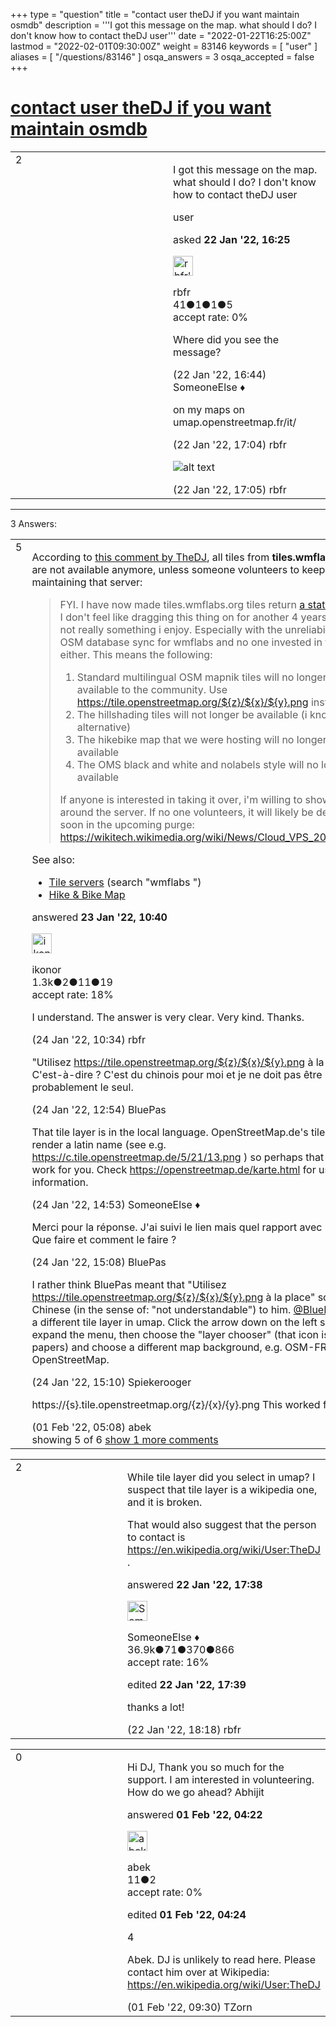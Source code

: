 +++
type = "question"
title = "contact user theDJ if you want maintain osmdb"
description = '''I got this message on the map. what should I do? I don&#x27;t know how to contact theDJ user'''
date = "2022-01-22T16:25:00Z"
lastmod = "2022-02-01T09:30:00Z"
weight = 83146
keywords = [ "user" ]
aliases = [ "/questions/83146" ]
osqa_answers = 3
osqa_accepted = false
+++

<div class="headNormal">

# [contact user theDJ if you want maintain osmdb](/questions/83146/contact-user-thedj-if-you-want-maintain-osmdb)

</div>

<div id="main-body">

<div id="askform">

<table id="question-table" style="width:100%;">
<colgroup>
<col style="width: 50%" />
<col style="width: 50%" />
</colgroup>
<tbody>
<tr>
<td style="width: 30px; vertical-align: top"><div class="vote-buttons">
<span id="post-83146-upvote" class="ajax-command post-vote up" rel="nofollow" title="I like this post (click again to cancel)"> </span>
<div id="post-83146-score" class="post-score" title="current number of votes">
2
</div>
<span id="post-83146-downvote" class="ajax-command post-vote down" rel="nofollow" title="I dont like this post (click again to cancel)"> </span> <span id="favorite-mark" class="ajax-command favorite-mark" rel="nofollow" title="mark/unmark this question as favorite (click again to cancel)"> </span>
<div id="favorite-count" class="favorite-count">
&#10;</div>
</div></td>
<td><div id="item-right">
<div class="question-body">
<p>I got this message on the map. what should I do? I don't know how to contact theDJ user</p>
</div>
<div id="question-tags" class="tags-container tags">
<span class="post-tag tag-link-user" rel="tag" title="see questions tagged &#39;user&#39;">user</span>
</div>
<div id="question-controls" class="post-controls">
&#10;</div>
<div class="post-update-info-container">
<div class="post-update-info post-update-info-user">
<p>asked <strong>22 Jan '22, 16:25</strong></p>
<img src="https://secure.gravatar.com/avatar/7ebe3904ca6d8a887e752fff56a1efd7?s=32&amp;d=identicon&amp;r=g" class="gravatar" width="32" height="32" alt="rbfr&#39;s gravatar image" />
<p><span>rbfr</span><br />
<span class="score" title="41 reputation points">41</span><span title="1 badges"><span class="badge1">●</span><span class="badgecount">1</span></span><span title="1 badges"><span class="silver">●</span><span class="badgecount">1</span></span><span title="5 badges"><span class="bronze">●</span><span class="badgecount">5</span></span><br />
<span class="accept_rate" title="Rate of the user&#39;s accepted answers">accept rate:</span> <span title="rbfr has no accepted answers">0%</span></p>
</div>
</div>
<div id="comments-container-83146" class="comments-container">
<span id="83147"></span>
<div id="comment-83147" class="comment">
<div id="post-83147-score" class="comment-score">
&#10;</div>
<div class="comment-text">
<p>Where did you see the message?</p>
</div>
<div id="comment-83147-info" class="comment-info">
<span class="comment-age">(22 Jan '22, 16:44)</span> <span class="comment-user userinfo">SomeoneElse ♦</span>
</div>
</div>
<span id="83148"></span>
<div id="comment-83148" class="comment">
<div id="post-83148-score" class="comment-score">
&#10;</div>
<div class="comment-text">
<p>on my maps on umap.openstreetmap.fr/it/</p>
</div>
<div id="comment-83148-info" class="comment-info">
<span class="comment-age">(22 Jan '22, 17:04)</span> <span class="comment-user userinfo">rbfr</span>
</div>
</div>
<span id="83149"></span>
<div id="comment-83149" class="comment">
<div id="post-83149-score" class="comment-score">
&#10;</div>
<div class="comment-text">
<p><img src="/upfiles/2022-01-22.png" alt="alt text" /></p>
</div>
<div id="comment-83149-info" class="comment-info">
<span class="comment-age">(22 Jan '22, 17:05)</span> <span class="comment-user userinfo">rbfr</span>
</div>
</div>
</div>
<div id="comment-tools-83146" class="comment-tools">
&#10;</div>
<div class="clear">
&#10;</div>
<div id="comment-83146-form-container" class="comment-form-container">
&#10;</div>
<div class="clear">
&#10;</div>
</div></td>
</tr>
</tbody>
</table>

------------------------------------------------------------------------

<div class="tabBar">

<span id="sort-top"></span>

<div class="headQuestions">

3 Answers:

</div>

</div>

<span id="83159"></span>

<div id="answer-container-83159" class="answer">

<table style="width:100%;">
<colgroup>
<col style="width: 50%" />
<col style="width: 50%" />
</colgroup>
<tbody>
<tr>
<td style="width: 30px; vertical-align: top"><div class="vote-buttons">
<span id="post-83159-upvote" class="ajax-command post-vote up" rel="nofollow" title="I like this post (click again to cancel)"> </span>
<div id="post-83159-score" class="post-score" title="current number of votes">
5
</div>
<span id="post-83159-downvote" class="ajax-command post-vote down" rel="nofollow" title="I dont like this post (click again to cancel)"> </span>
</div></td>
<td><div class="item-right">
<div class="answer-body">
<p>According to <a href="https://phabricator.wikimedia.org/T187601#7642399">this comment by TheDJ</a>, all tiles from <strong>tiles.wmflabs.org</strong> are not available anymore, unless someone volunteers to keep maintaining that server:</p>
<blockquote>
<p>FYI. I have now made tiles.wmflabs.org tiles return <a href="https://tiles.wmflabs.org/osm/slippymap.html">a static image</a>. I don't feel like dragging this thing on for another 4 years as it is not really something i enjoy. Especially with the unreliability of the OSM database sync for wmflabs and no one invested in fixing that either. This means the following:</p>
<ol>
<li>Standard multilingual OSM mapnik tiles will no longer be available to the community. Use <a href="https://tile.openstreetmap.org/$%7Bz%7D/$%7Bx%7D/$%7By%7D.png">https://tile.openstreetmap.org/${z}/${x}/${y}.png</a> instead</li>
<li>The hillshading tiles will not longer be available (i know of no alternative)</li>
<li>The hikebike map that we were hosting will no longer be available</li>
<li>The OMS black and white and nolabels style will no longer be available</li>
</ol>
<p>If anyone is interested in taking it over, i'm willing to show you around the server. If no one volunteers, it will likely be deleted soon in the upcoming purge: <a href="https://wikitech.wikimedia.org/wiki/News/Cloud_VPS_2021_Purge">https://wikitech.wikimedia.org/wiki/News/Cloud_VPS_2021_Purge</a></p>
</blockquote>
<p>See also:</p>
<ul>
<li><a href="https://wiki.openstreetmap.org/wiki/Tile_servers">Tile servers</a> (search "wmflabs ")</li>
<li><a href="https://wiki.openstreetmap.org/wiki/Hike_%26_Bike_Map">Hike &amp; Bike Map</a></li>
</ul>
</div>
<div class="answer-controls post-controls">
&#10;</div>
<div class="post-update-info-container">
<div class="post-update-info post-update-info-user">
<p>answered <strong>23 Jan '22, 10:40</strong></p>
<img src="https://secure.gravatar.com/avatar/f92748c8fa508a936bcf2169b30cabf6?s=32&amp;d=identicon&amp;r=g" class="gravatar" width="32" height="32" alt="ikonor&#39;s gravatar image" />
<p><span>ikonor</span><br />
<span class="score" title="1286 reputation points"><span>1.3k</span></span><span title="2 badges"><span class="badge1">●</span><span class="badgecount">2</span></span><span title="11 badges"><span class="silver">●</span><span class="badgecount">11</span></span><span title="19 badges"><span class="bronze">●</span><span class="badgecount">19</span></span><br />
<span class="accept_rate" title="Rate of the user&#39;s accepted answers">accept rate:</span> <span title="ikonor has 4 accepted answers">18%</span></p>
</img>
</div>
</div>
<div id="comments-container-83159" class="comments-container">
<span id="83180"></span>
<div id="comment-83180" class="comment">
<div id="post-83180-score" class="comment-score">
&#10;</div>
<div class="comment-text">
<p>I understand. The answer is very clear. Very kind. Thanks.</p>
</div>
<div id="comment-83180-info" class="comment-info">
<span class="comment-age">(24 Jan '22, 10:34)</span> <span class="comment-user userinfo">rbfr</span>
</div>
</div>
<span id="83181"></span>
<div id="comment-83181" class="comment">
<div id="post-83181-score" class="comment-score">
&#10;</div>
<div class="comment-text">
<p>"Utilisez <a href="https://tile.openstreetmap.org/$%7Bz%7D/$%7Bx%7D/$%7By%7D.png">https://tile.openstreetmap.org/${z}/${x}/${y}.png</a> à la place" C'est-à-dire ? C'est du chinois pour moi et je ne doit pas être probablement le seul.</p>
</div>
<div id="comment-83181-info" class="comment-info">
<span class="comment-age">(24 Jan '22, 12:54)</span> <span class="comment-user userinfo">BluePas</span>
</div>
</div>
<span id="83184"></span>
<div id="comment-83184" class="comment">
<div id="post-83184-score" class="comment-score">
&#10;</div>
<div class="comment-text">
<p>That tile layer is in the local language. OpenStreetMap.de's tiles try to render a latin name (see e.g. <a href="https://c.tile.openstreetmap.de/5/21/13.png">https://c.tile.openstreetmap.de/5/21/13.png</a> ) so perhaps that would work for you. Check <a href="https://openstreetmap.de/karte.html">https://openstreetmap.de/karte.html</a> for usage information.</p>
</div>
<div id="comment-83184-info" class="comment-info">
<span class="comment-age">(24 Jan '22, 14:53)</span> <span class="comment-user userinfo">SomeoneElse ♦</span>
</div>
</div>
<span id="83185"></span>
<div id="comment-83185" class="comment">
<div id="post-83185-score" class="comment-score">
&#10;</div>
<div class="comment-text">
<p>Merci pour la réponse. J'ai suivi le lien mais quel rapport avec LNM ? Que faire et comment le faire ?</p>
</div>
<div id="comment-83185-info" class="comment-info">
<span class="comment-age">(24 Jan '22, 15:08)</span> <span class="comment-user userinfo">BluePas</span>
</div>
</div>
<span id="83186"></span>
<div id="comment-83186" class="comment">
<div id="post-83186-score" class="comment-score">
&#10;</div>
<div class="comment-text">
<p>I rather think BluePas meant that "Utilisez <a href="https://tile.openstreetmap.org/$%7Bz%7D/$%7Bx%7D/$%7By%7D.png">https://tile.openstreetmap.org/${z}/${x}/${y}.png</a> à la place" sounds Chinese (in the sense of: "not understandable") to him. <a href="https://help.openstreetmap.org/users/21322/bluepas"></a><a href="https://help.openstreetmap.org/users/21322/bluepas">@BluePas</a>: Use a different tile layer in umap. Click the arrow down on the left side to expand the menu, then choose the "layer chooser" (that icon is a pile of papers) and choose a different map background, e.g. OSM-FR or OpenStreetMap.</p>
</div>
<div id="comment-83186-info" class="comment-info">
<span class="comment-age">(24 Jan '22, 15:10)</span> <span class="comment-user userinfo">Spiekerooger</span>
</div>
</div>
<span id="83283"></span>
<div id="comment-83283" class="comment not_top_scorer">
<div id="post-83283-score" class="comment-score">
&#10;</div>
<div class="comment-text">
<p>https://{s}.tile.openstreetmap.org/{z}/{x}/{y}.png This worked for me.</p>
</div>
<div id="comment-83283-info" class="comment-info">
<span class="comment-age">(01 Feb '22, 05:08)</span> <span class="comment-user userinfo">abek</span>
</div>
</div>
</div>
<div id="comment-tools-83159" class="comment-tools">
<span class="comments-showing"> showing 5 of 6 </span> <a href="#" class="show-all-comments-link">show 1 more comments</a>
</div>
<div class="clear">
&#10;</div>
<div id="comment-83159-form-container" class="comment-form-container">
&#10;</div>
<div class="clear">
&#10;</div>
</div></td>
</tr>
</tbody>
</table>

</div>

<span id="83150"></span>

<div id="answer-container-83150" class="answer">

<table style="width:100%;">
<colgroup>
<col style="width: 50%" />
<col style="width: 50%" />
</colgroup>
<tbody>
<tr>
<td style="width: 30px; vertical-align: top"><div class="vote-buttons">
<span id="post-83150-upvote" class="ajax-command post-vote up" rel="nofollow" title="I like this post (click again to cancel)"> </span>
<div id="post-83150-score" class="post-score" title="current number of votes">
2
</div>
<span id="post-83150-downvote" class="ajax-command post-vote down" rel="nofollow" title="I dont like this post (click again to cancel)"> </span>
</div></td>
<td><div class="item-right">
<div class="answer-body">
<p>While tile layer did you select in umap? I suspect that tile layer is a wikipedia one, and it is broken.</p>
<p>That would also suggest that the person to contact is <a href="https://en.wikipedia.org/wiki/User:TheDJ">https://en.wikipedia.org/wiki/User:TheDJ</a> .</p>
</div>
<div class="answer-controls post-controls">
&#10;</div>
<div class="post-update-info-container">
<div class="post-update-info post-update-info-user">
<p>answered <strong>22 Jan '22, 17:38</strong></p>
<img src="https://secure.gravatar.com/avatar/0bf1aa22f7f5e045b0eb8beb79fe7907?s=32&amp;d=identicon&amp;r=g" class="gravatar" width="32" height="32" alt="SomeoneElse&#39;s gravatar image" />
<p><span>SomeoneElse ♦</span><br />
<span class="score" title="36866 reputation points"><span>36.9k</span></span><span title="71 badges"><span class="badge1">●</span><span class="badgecount">71</span></span><span title="370 badges"><span class="silver">●</span><span class="badgecount">370</span></span><span title="866 badges"><span class="bronze">●</span><span class="badgecount">866</span></span><br />
<span class="accept_rate" title="Rate of the user&#39;s accepted answers">accept rate:</span> <span title="SomeoneElse has 228 accepted answers">16%</span></p>
</div>
<div class="post-update-info post-update-info-edited">
<p><span> edited <strong>22 Jan '22, 17:39</strong> </span></p>
</div>
</div>
<div id="comments-container-83150" class="comments-container">
<span id="83151"></span>
<div id="comment-83151" class="comment">
<div id="post-83151-score" class="comment-score">
&#10;</div>
<div class="comment-text">
<p>thanks a lot!</p>
</div>
<div id="comment-83151-info" class="comment-info">
<span class="comment-age">(22 Jan '22, 18:18)</span> <span class="comment-user userinfo">rbfr</span>
</div>
</div>
</div>
<div id="comment-tools-83150" class="comment-tools">
&#10;</div>
<div class="clear">
&#10;</div>
<div id="comment-83150-form-container" class="comment-form-container">
&#10;</div>
<div class="clear">
&#10;</div>
</div></td>
</tr>
</tbody>
</table>

</div>

<span id="83282"></span>

<div id="answer-container-83282" class="answer">

<table style="width:100%;">
<colgroup>
<col style="width: 50%" />
<col style="width: 50%" />
</colgroup>
<tbody>
<tr>
<td style="width: 30px; vertical-align: top"><div class="vote-buttons">
<span id="post-83282-upvote" class="ajax-command post-vote up" rel="nofollow" title="I like this post (click again to cancel)"> </span>
<div id="post-83282-score" class="post-score" title="current number of votes">
0
</div>
<span id="post-83282-downvote" class="ajax-command post-vote down" rel="nofollow" title="I dont like this post (click again to cancel)"> </span>
</div></td>
<td><div class="item-right">
<div class="answer-body">
<p>Hi DJ, Thank you so much for the support. I am interested in volunteering. How do we go ahead? Abhijit</p>
</div>
<div class="answer-controls post-controls">
&#10;</div>
<div class="post-update-info-container">
<div class="post-update-info post-update-info-user">
<p>answered <strong>01 Feb '22, 04:22</strong></p>
<img src="https://secure.gravatar.com/avatar/3b3d1005651748313d7d57dc49c47cb5?s=32&amp;d=identicon&amp;r=g" class="gravatar" width="32" height="32" alt="abek&#39;s gravatar image" />
<p><span>abek</span><br />
<span class="score" title="11 reputation points">11</span><span title="2 badges"><span class="bronze">●</span><span class="badgecount">2</span></span><br />
<span class="accept_rate" title="Rate of the user&#39;s accepted answers">accept rate:</span> <span title="abek has no accepted answers">0%</span></p>
</div>
<div class="post-update-info post-update-info-edited">
<p><span> edited <strong>01 Feb '22, 04:24</strong> </span></p>
</div>
</div>
<div id="comments-container-83282" class="comments-container">
<span id="83289"></span>
<div id="comment-83289" class="comment">
<div id="post-83289-score" class="comment-score">
4
</div>
<div class="comment-text">
<p>Abek. DJ is unlikely to read here. Please contact him over at Wikipedia: <a href="https://en.wikipedia.org/wiki/User:TheDJ">https://en.wikipedia.org/wiki/User:TheDJ</a></p>
</div>
<div id="comment-83289-info" class="comment-info">
<span class="comment-age">(01 Feb '22, 09:30)</span> <span class="comment-user userinfo">TZorn</span>
</div>
</div>
</div>
<div id="comment-tools-83282" class="comment-tools">
&#10;</div>
<div class="clear">
&#10;</div>
<div id="comment-83282-form-container" class="comment-form-container">
&#10;</div>
<div class="clear">
&#10;</div>
</div></td>
</tr>
</tbody>
</table>

</div>

<div class="paginator-container-left">

</div>

</div>

</div>

